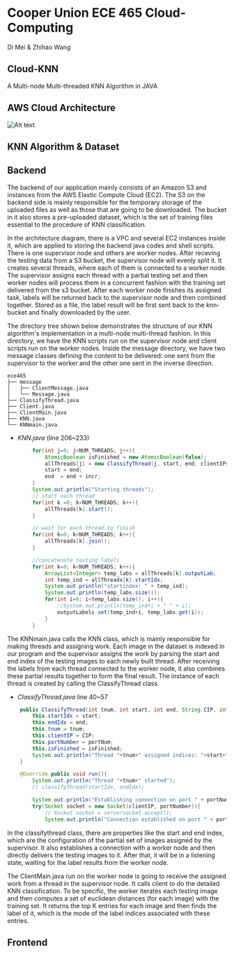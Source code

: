 # Cooper Union ECE 465 Cloud-Computing

Di Mei & Zhihao Wang

## **Cloud-KNN**

A Multi-node Multi-threaded KNN Algorithm in JAVA

## AWS Cloud Architecture
![Alt text](https://github.com/wzhlifelover/Cloud-Computing/blob/main/img/cloud_knn.png "Cloud Architecture")

## KNN Algorithm & Dataset

## Backend

The backend of our application mainly consists of an Amazon S3 and instances from the AWS Elastic Compute Cloud (EC2). The S3 on the backend side is mainly responsible for the temporary storage of the uploaded files as well as those that are going to be downloaded. The bucket in it also stores a pre-uploaded dataset, which is the set of training files essential to the procedure of KNN classification.

In the architecture diagram, there is a VPC and several EC2 instances inside it, which are applied to storing the backend java codes and shell scripts. There is one supervisor node and others are worker nodes. After receving the testing data from a S3 bucket, the supervisor node will evenly split it. It creates several threads, where each of them is connected to a worker node. The supervisor assigns each thread with a partial testing set and then worker nodes will process them in a concurrent fashion with the training set delivered from the s3 bucket. After each worker node finishes its assigned task, labels will be returned back to the supervisor node and then combined together. Stored as a file, the label result will be first sent back to the knn-bucket and finally downloaded by the user.

The directory tree shown below demonstrates the structure of our KNN algorithm's implementation in a multi-node multi-thread fashion. In this directory, we have the KNN scripts run on the supervisor node and client scripts run on the worker nodes. Inside the message directory, we have two message classes defining the content to be delivered: one sent from the supervisor to the worker and the other one sent in the inverse direction.

```
ece465
├── message
│   ├── ClientMessage.java
│   └── Message.java
├── ClassifyThread.java
├── Client.java
├── ClientMain.java
├── KNN.java
└── KNNmain.java
```

* *KNN.java* (line 206~233)
```java
        for(int j=0; j<NUM_THREADS; j++){
            AtomicBoolean isFinished = new AtomicBoolean(false);
            allThreads[j] = new ClassifyThread(j, start, end, clientIPs[j], 6666, isFinished);
            start = end;
            end  = end + incr;
        }
        System.out.println("Starting threads");
        // start each thread
        for(int k =0; k<NUM_THREADS; k++){
            allThreads[k].start();
        }

        // wait for each thread to finish
        for(int k=0; k<NUM_THREADS; k++){
            allThreads[k].join();
        }

        //concatenate testing labels
        for(int k=0; k<NUM_THREADS; k++){
            ArrayList<Integer> temp_labs = allThreads[k].outputLab;
            int temp_ind = allThreads[k].startIdx;
            System.out.println("startindex: " + temp_ind);
            System.out.println(temp_labs.size());
            for(int i=0; i<temp_labs.size(); i++){
                //System.out.println(temp_ind+i + " " + i);
                outputLabels.set(temp_ind+i, temp_labs.get(i));
            }
        }
```
The KNNmain.java calls the KNN class, which is mainly responsible for making threads and assigning work. Each image in the dataset is indexed in our program and the supervisor assigns the work by parsing the start and end index of the testing images to each newly built thread. After receiving the labels from each thread connected to the worker node, it also combines these partial results together to form the final result. The instance of each thread is created by calling the ClassifyThread class.

* *ClassifyThread.java* line 40~57
```java
    public ClassifyThread(int tnum, int start, int end, String CIP, int portNum, AtomicBoolean isFinished){
        this.startIdx = start;
        this.endIdx = end;
        this.tnum = tnum;
        this.clientIP = CIP;
        this.portNumber = portNum;
        this.isFinished = isFinished;
        System.out.println("Thread "+tnum+" assigned indices: "+start+" to "+end);
    }

    @Override public void run(){
        System.out.println("Thread "+tnum+" started");
        // classifyThread(startIdx, endIdx);

        System.out.println("Establishing connection on port " + portNumber);
        try(Socket socket = new Socket(clientIP, portNumber)){
            // Socket socket = serversocket.accept();
            System.out.println("Connection established on port " + portNumber);
```
In the classifythread class, there are properties like the start and end index, which are the configuration of the partial set of images assigned by the supervisor. It also establishes a connection with a worker node and then directly delivers the testing images to it. After that, it will be in a listening state, waiting for the label results from the worker node.

The ClientMain.java run on the worker node is going to receive the assigned work from a thread in the supervisor node. It calls client to do the detailed KNN classification. To be specific, the worker iterates each testing image and then computes a set of euclidean distances (for each image) with the training set. It returns the top K entries for each image and then finds the label of it, which is the mode of the label indices associated with these entries.


## Frontend
